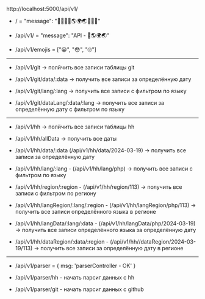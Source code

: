 http://localhost:5000/api/v1/

- / = "message": "🦄🌈✨👋🌎🌍🌏✨🌈🦄"

- /api/v1/ = "message": "API - 👋🌎🌍🌏"

- /api/v1/emojis = ["😀", "😳", "🙄"]

---

- /api/v1/git -> полйчить все записи таблицы git

- /api/v1/git/data/:data -> получить все записи за определённую дату

- /api/v1/git/lang/:lang -> получить все записи с фильтром по языку

- /api/v1/git/dataLang/:data/:lang -> получить все записи за определённую дату с фильтром по языку

---

- /api/v1/hh -> полйчить все записи таблицы hh

- /api/v1/hh/allData -> получить все даты

- /api/v1/hh/data/:data (/api/v1/hh/data/2024-03-19) -> получить все записи за определённую дату

- /api/v1/hh/lang/:lang - (/api/v1/hh/lang/php) -> получить все записи с фильтром по языку

- /api/v1/hh/region/:region - (/api/v1/hh/region/113) -> получить все записи с фильтром по региону

- /api/v1/hh/langRegion/:lang/:region - (/api/v1/hh/langRegion/php/113) -> получить все записи определённого языка в регионе

- /api/v1/hh/langData/:lang/:data - (/api/v1/hh/langData/php/2024-03-19) -> получить все записи определённого языка за определённую дату

- /api/v1/hh/dataRegion/:data/:region - (/api/v1/hh//dataRegion/2024-03-19/113) -> получить все записи за определённую дату в регионе

---

- /api/v1/parser = { msg: 'parserController - OK' }

- /api/v1/parser/hh - начать парсиг данных с hh

- /api/v1/parser/git - начать парсиг данных с github
